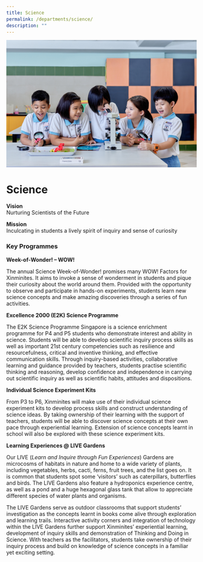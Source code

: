 ```yaml
---
title: Science
permalink: /departments/science/
description: ""
---
```

![](/images/Department%20Pics/science.jpg)

# **Science**

**Vision**    
Nurturing Scientists of the Future

**Mission**    
Inculcating in students a lively spirit of inquiry and sense of curiosity

### Key Programmes

**Week-of-Wonder! – WOW!**

The annual Science Week-of-Wonder! promises many WOW! Factors for Xinminites. It aims to invoke a sense of wonderment in students and pique their curiosity about the world around them. Provided with the opportunity to observe and participate in hands-on experiments, students learn new science concepts and make amazing discoveries through a series of fun activities.

**Excellence 2000 (E2K) Science Programme**

The E2K Science Programme Singapore is a science enrichment programme for P4 and P5 students who demonstrate interest and ability in science. Students will be able to develop scientific inquiry process skills as well as important 21st&nbsp;century competencies such as resilience and resourcefulness, critical and inventive thinking, and effective communication skills. Through inquiry-based activities, collaborative learning and guidance provided by teachers, students practise scientific thinking and reasoning, develop confidence and independence in carrying out scientific inquiry as well as scientific habits, attitudes and dispositions.



**Individual Science Experiment Kits**

From P3 to P6, Xinminites will make use of their individual science experiment kits to develop process skills and construct understanding of science ideas. By taking ownership of their learning with the support of teachers, students will be able to discover science concepts at their own pace through experiential learning. Extension of science concepts learnt in school will also be explored with these science experiment kits.

**Learning Experiences @ LIVE Gardens**

Our LIVE (_Learn and Inquire through Fun Experiences_) Gardens are microcosms of habitats in nature and home to a wide variety of plants, including vegetables, herbs, cacti, ferns, fruit trees, and the list goes on. It is common that students spot some ‘visitors’ such as caterpillars, butterflies and birds. The LIVE Gardens also feature a hydroponics experience centre, as well as a pond and a huge hexagonal glass tank that allow to appreciate different species of water plants and organisms.

The LIVE Gardens serve as outdoor classrooms that support students’ investigation as the concepts learnt in books come alive through exploration and learning trails. Interactive activity corners and integration of technology within the LIVE Gardens further support Xinminites’ experiential learning, development of inquiry skills and demonstration of Thinking and Doing in Science. With teachers as the facilitators, students take ownership of their inquiry process and build on knowledge of science concepts in a familiar yet exciting setting.